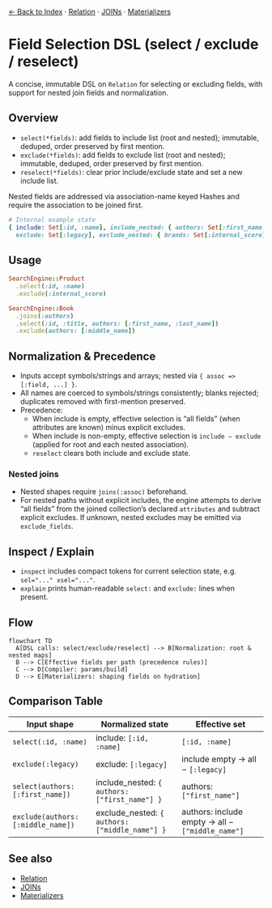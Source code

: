 [← Back to Index](./index.md) · [Relation](./relation.md) · [JOINs](./joins.md) · [Materializers](./materializers.md)

# Field Selection DSL (select / exclude / reselect)

A concise, immutable DSL on `Relation` for selecting or excluding fields, with support for nested join fields and normalization.

## Overview

- `select(*fields)`: add fields to include list (root and nested); immutable, deduped, order preserved by first mention.
- `exclude(*fields)`: add fields to exclude list (root and nested); immutable, deduped, order preserved by first mention.
- `reselect(*fields)`: clear prior include/exclude state and set a new include list.

Nested fields are addressed via association-name keyed Hashes and require the association to be joined first.

```ruby
# Internal example state
{ include: Set[:id, :name], include_nested: { authors: Set[:first_name, :last_name] },
  exclude: Set[:legacy], exclude_nested: { brands: Set[:internal_score] } }
```

## Usage

```ruby
SearchEngine::Product
  .select(:id, :name)
  .exclude(:internal_score)
```

```ruby
SearchEngine::Book
  .joins(:authors)
  .select(:id, :title, authors: [:first_name, :last_name])
  .exclude(authors: [:middle_name])
```

## Normalization & Precedence

- Inputs accept symbols/strings and arrays; nested via `{ assoc => [:field, ...] }`.
- All names are coerced to symbols/strings consistently; blanks rejected; duplicates removed with first-mention preserved.
- Precedence:
  - When include is empty, effective selection is “all fields” (when attributes are known) minus explicit excludes.
  - When include is non-empty, effective selection is `include − exclude` (applied for root and each nested association).
  - `reselect` clears both include and exclude state.

### Nested joins

- Nested shapes require `joins(:assoc)` beforehand.
- For nested paths without explicit includes, the engine attempts to derive “all fields” from the joined collection’s declared `attributes` and subtract explicit excludes. If unknown, nested excludes may be emitted via `exclude_fields`.

## Inspect / Explain

- `inspect` includes compact tokens for current selection state, e.g. `sel="..." xsel="..."`.
- `explain` prints human-readable `select:` and `exclude:` lines when present.

## Flow

```mermaid
flowchart TD
  A[DSL calls: select/exclude/reselect] --> B[Normalization: root & nested maps]
  B --> C[Effective fields per path (precedence rules)]
  C --> D[Compiler: params/build]
  D --> E[Materializers: shaping fields on hydration]
```

## Comparison Table

| Input shape | Normalized state | Effective set |
| --- | --- | --- |
| `select(:id, :name)` | include: `[:id, :name]` | `[:id, :name]` |
| `exclude(:legacy)` | exclude: `[:legacy]` | include empty → all − `[:legacy]` |
| `select(authors: [:first_name])` | include_nested: `{ authors: ["first_name"] }` | authors: `["first_name"]` |
| `exclude(authors: [:middle_name])` | exclude_nested: `{ authors: ["middle_name"] }` | authors: include empty → all − `["middle_name"]` |

## See also

- [Relation](./relation.md)
- [JOINs](./joins.md)
- [Materializers](./materializers.md)

